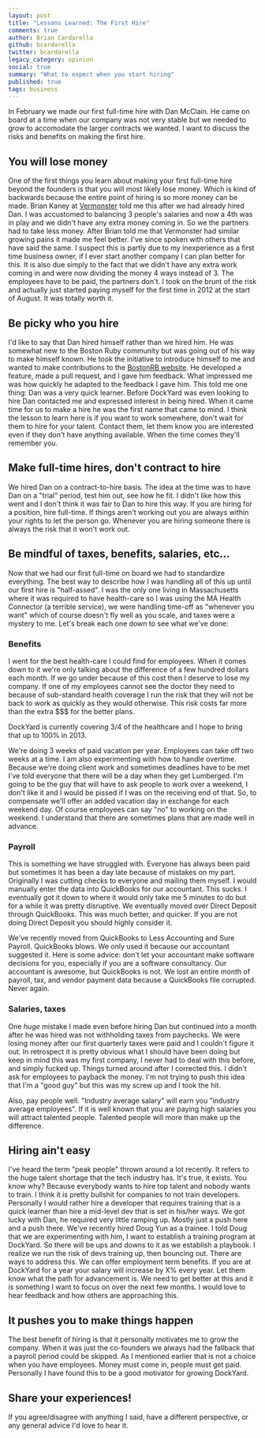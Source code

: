 ```yaml
---
layout: post
title: "Lessons Learned: The First Hire"
comments: true
author: Brian Cardarella
github: bcardarella
twitter: bcardarella
legacy_category: opinion
social: true
summary: "What to expect when you start hiring"
published: true
tags: business
---
```


In February we made our first full-time hire with Dan McClain. He came
on board at a time when our company was not very stable but we needed to
grow to accomodate the larger contracts we wanted. I want to discuss the
risks and benefits on making the first hire.

## You will lose money ##

One of the first things you learn about making your first full-time hire
beyond the founders is that you will most likely lose money. Which is
kind of backwards because the entire point of hiring is so more money
can be made. Brian Kaney at [Vermonster](http://vermonster.com) told me this after we had already
hired Dan. I was accustomed to balancing 3 people's salaries and now a
4th was in play and we didn't have any extra money coming in. So we the
partners had to take less money. After Brian told me that Vermonster had
similar growing pains it made me feel better. I've since spoken with
others that have said the same. I suspect this is partly due to my
inexperience as a first time business owner, if I ever start another
company I can plan better for this. It is also due simply to the fact
that we didn't have any extra work coming in and were now dividing the
money 4 ways instead of 3. The employees have to be paid, the partners
don't. I took on the brunt of the risk and actually just started paying
myself for the first time in 2012 at the start of August. It was totally
worth it.

## Be picky who you hire ##

I'd like to say that Dan hired himself rather than we hired him. He was
somewhat new to the Boston Ruby community but was going out of his way
to make himself known. He took the initiative to introduce himself to
me and wanted to make contributions to the [BostonRB website](https://github.com/bostonrb/bostonrb).
He developed a feature, made a pull request, and I gave him feedback.
What impressed me was how quickly he adapted to the feedback I gave him.
This told me one thing: Dan was a very quick learner. Before DockYard
was even looking to hire Dan contacted me and expressed interest in
being hired. When it came time for us to make a hire he was the first
name that came to mind. I think the lesson to learn here is if you want
to work somewhere, don't wait for them to hire for your talent. Contact
them, let them know you are interested even if they don't have anything
available. When the time comes they'll remember you.

## Make full-time hires, don't contract to hire ##

We hired Dan on a contract-to-hire basis. The idea at the time was to
have Dan on a "trial" period, test him out, see how he fit. I didn't
like how this went and I don't think it was fair to Dan to hire this
way. If you are hiring for a position, hire full-time. If things aren't
working out you are always within your rights to let the person go.
Whenever you are hiring someone there is always the risk that it won't
work out.

## Be mindful of taxes, benefits, salaries, etc... ##

Now that we had our first full-time on board we had to standardize
everything. The best way to describe how I was handling all of this up
until our first hire is "half-assed". I was the only one living in
Massachusetts where it was required to have health-care so I was using
the MA Health Connector (a terrible service), we were handling time-off
as "whenever you want" which of course doesn't fly well as you scale,
and taxes were a mystery to me. Let's break each one down to see what
we've done:

### Benefits ###

I went for the best health-care I could find for employees. When it
comes down to it we're only talking about the difference of a few hundred
dollars each month. If we go under because of this cost then I deserve
to lose my company. If one of my employees cannot see the doctor they
need to because of sub-standard health coverage I run the risk that they
will not be back to work as quickly as they would otherwise. This risk
costs far more than the extra $$$ for the better plans.

DockYard is currently covering 3/4 of the healthcare and I hope to bring
that up to 100% in 2013.

We're doing 3 weeks of paid vacation per year. Employees can take off
two weeks at a time. I am also experimenting with how to handle
overtime. Because we're doing client work and sometimes deadlines have
to be met I've told everyone that there will be a day when they get
Lumberged. I'm going to be the guy that will have to ask people to work
over a weekend, I don't like it and I would be pissed if I was on the
receiving end of that. So, to compensate we'll offer an added vacation
day in exchange for each weekend day. Of course employees can say "no"
to working on the weekend. I understand that there are sometimes plans
that are made well in advance.

### Payroll ###

This is something we have struggled with. Everyone has always been paid
but sometimes it has been a day late because of mistakes on my part.
Originally I was cutting checks to everyone and mailing them myself. I
would manually enter the data into QuickBooks for our accountant. This
sucks. I eventually got it down to where it would only take me 5 minutes
to do but for a while it was pretty disruptive. We eventually moved over
Direct Deposit through QuickBooks. This was much better, and quicker. If
you are not doing Direct Deposit you should highly consider it.

We've recently moved from QuickBooks to Less Accounting and Sure
Payroll. QuickBooks blows. We only used it because our accountant
suggested it. Here is some advice: don't let your accountant make
software decisions for you, especially if you are a software
consultancy. Our accountant is awesome, but QuickBooks is not. We lost
an entire month of payroll, tax, and vendor payment data because a
QuickBooks file corrupted. Never again.

### Salaries, taxes ###

One *huge* mistake I made even before hiring Dan but continued into a
month after he was hired was not withholding taxes from paychecks. We
were losing money after our first quarterly taxes were paid and I couldn't figure it out. In retrospect it is
pretty obvious what I should have been doing but keep in mind this was
my first company, I never had to deal with this before, and simply
fucked up. Things turned around after I corrected this. I didn't ask for
employees to payback the money. I'm not trying to push this idea that
I'm a "good guy" but this was my screw up and I took the hit.

Also, pay people well. "Industry average salary" will earn you "industry
average employees". If it is well known that you are paying high
salaries you will attract talented people. Talented people will more
than make up the difference.

## Hiring ain't easy ##

I've heard the term "peak people" thrown around a lot recently. It
refers to the huge talent shortage that the tech industry has. It's
true, it exists. You know why? Because everybody wants to hire top
talent and nobody wants to train. I think it is pretty bullshit for
companies to not train developers. Personally I would rather hire a
developer that requires training that is a quick learner than hire a
mid-level dev that is set in his/her ways. We got lucky with Dan, he
required very little ramping up. Mostly just a push here and a push
there. We've recently hired Doug Yun as a trainee. I told Doug that we
are experimenting with him, I want to establish a training program at
DockYard. So there will be ups and downs to it as we establish a
playbook. I realize we run the risk of devs training up, then bouncing
out. There are ways to address this. We can offer employment term
benefits. If you are at DockYard for a year your salary will increase by
X% every year. Let them know what the path for advancement is. We need
to get better at this and it is something I want to focus on over the next
few months. I would love to hear feedback and how others are
approaching this.

## It pushes you to make things happen ##

The best benefit of hiring is that it personally motivates me to grow
the company. When it was just the co-founders we always had the fallback 
that a payroll period could be skipped. As I mentioned earlier that is
not a choice when you have employees. Money must come in, people must
get paid. Personally I have found this to be a good motivator for
growing DockYard.

## Share your experiences! ##

If you agree/disagree with anything I said, have a different
perspective, or any general advice I'd love to hear it.
